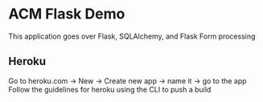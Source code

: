 # ACM Flask Demo
This application goes over Flask, SQLAlchemy, and Flask Form processing

## Heroku
Go to heroku.com -> New -> Create new app -> name it -> go to the app
Follow the guidelines for heroku using the CLI to push a build

